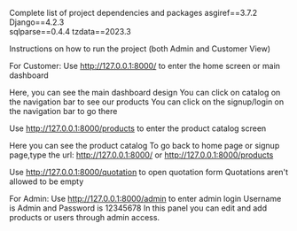 Complete list of project dependencies and packages
asgiref==3.7.2
Django==4.2.3  
sqlparse==0.4.4
tzdata==2023.3


Instructions on how to run the project (both Admin and Customer View)

For Customer:
Use http://127.0.0.1:8000/ to enter the home screen or main dashboard

Here, you can see the main dashboard design 
You can click on catalog on the navigation bar to see our products
You can click on the signup/login on the navigation bar to go there

Use http://127.0.0.1:8000/products to enter the product catalog screen

Here you can see the product catalog
To go back to home page or signup page,type the url: http://127.0.0.1:8000/ or http://127.0.0.1:8000/products

Use http://127.0.0.1:8000/quotation to open quotation form
Quotations aren't allowed to be empty



For Admin:
Use http://127.0.0.1:8000/admin to enter admin login
Username is Admin and Password is 12345678
In this panel you can edit and add products or users through admin access.